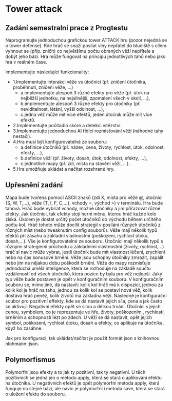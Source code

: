 Tower attack
============


Zadání semestralni prace z Progtestu
------------------------------------

Naprogramujte jednoduchou grafickou tower ATTACK hru (pozor nejedná se o tower defense). Kde hráč se snaží posílat vlny nepřátel do bludiště s cílem vyhnout se (příp. zničit) co největšímu počtu obraných věží nepřítele
a dobýt jeho bázi. Hra může fungovat na principu jednotlivých tahů nebo jako hra v reálném čase.

Implementujte následující funkcionality:

- 1.Implementujte interakci věže vs útočníci (př. zničení útočníka, proběhnutí, zničení věže, …)
    + a.implementujte alespoň 3 různé efekty pro věže (př. útok na nejbližší jednotku, na nejsilnější, zpomalení všech v okolí, …),
    + b.implementujte alespoň 3 různé efekty pro útočníky (př. neviditelnost, létání, vyšší odolnost, …),
    + c.jedna věž může mít více efektů, jeden útočník může mít více efektů.
 - 2.Implementujte počítadlo skóre a detekci vítězství.
 - 3.Implementujte jednoduchou AI řídící rozmisťování věží (náhodné tahy nestačí).
 - 4.Hra musí být konfigurovatelná ze souboru:
	+ a.definice útočníků (př. název, cena, životy, rychlost, útok, odolnost, efekty, …),
	+ b.definice věží (př. životy, dosah, útok, odolnost, efekty, …),
	+ c.jednotlivé mapy (př. zdi, místa na stavění věží, …).
 - 5.Hra umožňuje ukládat a načítat rozehrané hry.


Upřesnění zadání
----------------
Mapa bude tvořena pomocí ASCII znaků (zdi X, místa pro věže @, útočníci {S, W, T,...}, věže {T, I, F, C,...}, vchody =, východ >) v terminálu.
Hra bude tahová. Hráč bude vybírat vchody, možné útočníky a jim přiřazovat různé efekty. Jak útočníci, tak efekty stojí herní měnu, kterou hráč každé kolo získá.
Úkolem je dostat určitý počet útočníků do východu během určitého počtu kol. Hráč tohoto může docílit strategií v posílání různých útočníků z různých míst
(nebo tweaknutím config souborů).
Věže mají několik typů efektů při zásahu a základní vlastnostmi (poškození, rychlost útoku, dosah,...). Vše je konfigurovatelné ze souboru.
Útočníci mají několik typů s různými strategiemi průchodu a základními vlastnostmi (životy, rychlost,...) hráč si navíc může vybrat, jestli útočník bude mít vlastnost léčení, zrychlení nebo na čas bonusové brnění.
Věže jsou schopny útočníky zmrazit, zapálit nebo jim na nějakou dobu poškodit brnění.
Věže do mapy rozmisťuje jednoduchá umělá inteligence, která se rozhoduje na základě součtu vzdáleností od všech útočníků, která pozice by byla pro věž nejlepší. Jaký typ věže bude postaven je opět v konfiguračním souboru.
V konfiguračním souboru se, mimo jiné, dá nastavit: kolik kol hráč má k dispozici, jednou za kolik kol je hráč na tahu, jednou za kolik kol se postaví nová věž, kolik dostává hráč peněz, kolik životů má základna věží. Následně je konfigurační soubor pro pozitivní effekty, kde se dá nastavit jejich síla, cena a jak často se aktivují. Negativní efekty opět se silou a délkou trvání. Útočníci s jejich cenou, symbolem, co je reprezentuje ve hře, životy, poškozením , rychlostí, brněním a schopností lézt po zdech. U věží se dá nastavit, opět jejich symbol, poškození, rychlost útoku, dosah a efekty, co aplikuje na útočníka, když ho zasáhne.

Jak pro konfiguraci, tak ukládat/načítat je použit formát json s knihovnou nlohmann::json.


Polymorfismus
-------------
Polymorfní jsou efekty a to jak ty pozitivní, tak ty negativní.
U těch pozitivních se jedná jen o metodu apply, která se stará o aplikování efektu na útočníka.
U negativních efektů je opět polymorfní metoda apply, která funguje na stejné bázi, ale navíc je polymorfní i metoda save, která se stará o uložení efektu do souboru.